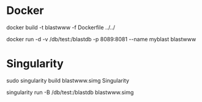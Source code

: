 # Docker

docker build -t blastwww -f Dockerfile ../../

docker run -d -v /db/test:/blastdb -p 8089:8081 --name myblast blastwww

# Singularity

sudo singularity build blastwww.simg Singularity

singularity run  -B /db/test:/blastdb blastwww.simg

